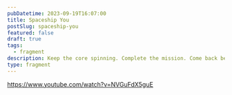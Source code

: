 ```yaml
---
pubDatetime: 2023-09-19T16:07:00
title: Spaceship You
postSlug: spaceship-you
featured: false
draft: true
tags:
  - fragment
description: Keep the core spinning. Complete the mission. Come back better than before. See you on Earth, Captain.
type: fragment
---
```


https://www.youtube.com/watch?v=NVGuFdX5guE
